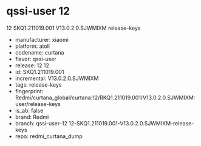 # qssi-user 12
12 SKQ1.211019.001 V13.0.2.0.SJWMIXM release-keys
- manufacturer: xiaomi
- platform: atoll
- codename: curtana
- flavor: qssi-user
- release: 12
12
- id: SKQ1.211019.001
- incremental: V13.0.2.0.SJWMIXM
- tags: release-keys
- fingerprint: Redmi/curtana_global/curtana:12/RKQ1.211019.001/V13.0.2.0.SJWMIXM:user/release-keys
- is_ab: false
- brand: Redmi
- branch: qssi-user-12
12-SKQ1.211019.001-V13.0.2.0.SJWMIXM-release-keys
- repo: redmi_curtana_dump
